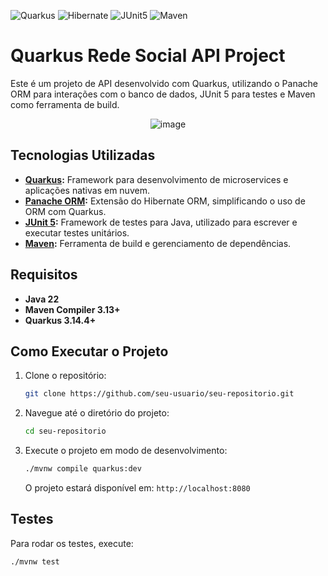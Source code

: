 ![Quarkus](https://img.shields.io/badge/Quarkus-4695EB?style=for-the-badge&logo=quarkus&logoColor=white)
![Hibernate](https://img.shields.io/badge/Hibernate-59666C?style=for-the-badge&logo=hibernate&logoColor=white) 
![JUnit5](https://img.shields.io/badge/JUnit5-25A162?style=for-the-badge&logo=junit5&logoColor=white)
![Maven](https://img.shields.io/badge/Maven-C71A36?style=for-the-badge&logo=apache-maven&logoColor=white)

# Quarkus Rede Social API Project

Este é um projeto de API desenvolvido com Quarkus, utilizando o Panache ORM para interações com o banco de dados, JUnit 5 para testes e Maven como ferramenta de build.

<div align="center">
    <img src="https://github.com/user-attachments/assets/f78cb769-fcba-4808-a007-e0a045c09f5d" alt="image" />
</div>


## Tecnologias Utilizadas

- **[Quarkus](https://quarkus.io/):** Framework para desenvolvimento de microservices e aplicações nativas em nuvem.
- **[Panache ORM](https://quarkus.io/guides/hibernate-orm-panache):** Extensão do Hibernate ORM, simplificando o uso de ORM com Quarkus.
- **[JUnit 5](https://junit.org/junit5/):** Framework de testes para Java, utilizado para escrever e executar testes unitários.
- **[Maven](https://maven.apache.org/):** Ferramenta de build e gerenciamento de dependências.

## Requisitos

- **Java 22**
- **Maven Compiler 3.13+**
- **Quarkus 3.14.4+**

## Como Executar o Projeto

1. Clone o repositório:
    ```bash
    git clone https://github.com/seu-usuario/seu-repositorio.git
    ```

2. Navegue até o diretório do projeto:
    ```bash
    cd seu-repositorio
    ```

3. Execute o projeto em modo de desenvolvimento:
    ```bash
    ./mvnw compile quarkus:dev
    ```

    O projeto estará disponível em: `http://localhost:8080`

## Testes

Para rodar os testes, execute:
```bash
./mvnw test
```

